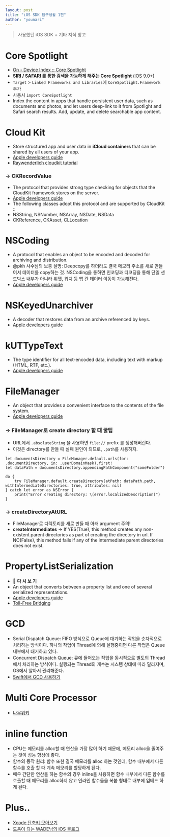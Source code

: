 ```yaml
---
layout: post
title: "iOS SDK 탐구생활 1편"
author: "younari"
---
```


> 사용했던 iOS SDK + 기타 지식 창고

# Core Spotlight
- [On - Device Index :: Core Spotlight](https://developer.apple.com/documentation/corespotlight)
- **SIRI / SAFARI 를 통한 검색을 가능하게 해주는 Core Spotlight** (iOS 9.0+)
- `Target` > `Linked Frameworks and Libraries`에 `CoreSpotlight.Framework` 추가
- 사용시 `import CoreSpotlight`
- Index the content in apps that handle persistent user data, such as documents and photos, and let users deep-link to it from Spotlight and Safari search results. Add, update, and delete searchable app content.


# Cloud Kit
- Store structured app and user data in **iCloud containers** that can be shared by all users of your app.
- [Apple developers guide](https://developer.apple.com/documentation/cloudkit)
- [Raywenderlich cloudkit tutorial](https://www.raywenderlich.com/134694/cloudkit-tutorial-getting-started)

### → CKRecordValue
- The protocol that provides strong type checking for objects that the CloudKit framework stores on the server.
- [Apple developers guide](https://developer.apple.com/documentation/cloudkit/ckrecordvalue)
- The following classes adopt this protocol and are supported by CloudKit ::
- NSString, NSNumber, NSArray, NSDate, NSData
- CKReference, CKAsset, CLLocation


# NSCoding
- A protocol that enables an object to be encoded and decoded for archiving and distribution.
- @pkh 사수님의 보충 설명: Deepcopy를 하더라도 결국 메모리 주소를 새로 만들어서 데이터를 copy하는 것. NSCoding을 통하면 인코딩과 디코딩을 통해 단일 샌드박스 내부가 아니라 위젯, 워치 등 앱 간 데이터 이동이 가능해진다. 
- [Apple developers guide](https://developer.apple.com/documentation/foundation/nscoding)


# NSKeyedUnarchiver
- A decoder that restores data from an archive referenced by keys.
- [Apple developers guide](https://developer.apple.com/documentation/foundation/nskeyedunarchiver)

# kUTTypeText
- The type identifier for all text-encoded data, including text with markup (HTML, RTF, etc.).
- [Apple developers guide](https://developer.apple.com/documentation/mobilecoreservices/kuttypetext)


# FileManager
- An object that provides a convenient interface to the contents of the file system.
- [Apple developers guide](https://developer.apple.com/documentation/foundation/filemanager)

### → FileManager로 create directory 할 때 꿀팁
- URL에서 `.absoluteString` 을 사용하면 `file://` prefix 를 생성해버린다.
- 이것은 directory를 만들 때 실패 원인이 되므로, `.path`를 사용하자.


```
let documentsDirectory = FileManager.default.urls(for: .documentDirectory, in: .userDomainMask).first!
let dataPath = documentsDirectory.appendingPathComponent("someFolder")

do {
    try FileManager.default.createDirectory(atPath: dataPath.path, withIntermediateDirectories: true, attributes: nil)
} catch let error as NSError {
    print("Error creating directory: \(error.localizedDescription)")
}
```


### → createDirectoryAtURL
- FileManager로 디렉토리를 새로 만들 때 아래 argument 주의!
- **createIntermediates**  →  If YES(True), this method creates any non-existent parent directories as part of creating the directory in url. If NO(False), this method fails if any of the intermediate parent directories does not exist.


# PropertyListSerialization
- 🌟 **다 시 보 기**
- An object that converts between a property list and one of several serialized representations.
- [Apple developers guide](https://developer.apple.com/documentation/foundation/propertylistserialization)
- [Toll-Free Bridging](https://developer.apple.com/library/content/documentation/General/Conceptual/CocoaEncyclopedia/Toll-FreeBridgin/Toll-FreeBridgin.html#//apple_ref/doc/uid/TP40010810-CH2)


# GCD
- Serial Dispatch Queue: FIFO 방식으로 Queue에 대기하는 작업을 순차적으로 처리하는 방식이다. 하나의 작업이 Thread에 의해 실행중이면 다른 작업은 Queue 내부에서 대기하고 있다.
- Concurrent Dispatch Queue: 큐에 들어오는 작업을 동시적으로 별도의 Thread에서 처리하는 방식이다. 실행되는 Thread의 개수는 시스템 상태에 따라 달라지며, OS에서 알아서 관리해준다.
- [Swift에서 GCD 사용하기](https://brunch.co.kr/@tilltue/29)

# Multi Core Processor
- [나무위키](https://namu.wiki/w/멀티코어%20프로세서)

# inline function
- CPU는 메모리를 alloc할 때 연산을 가장 많이 하기 때문에, 메모리 alloc을 줄여주는 것이 성능 향상에 좋다.
- 함수의 동작 원리: 함수 또한 결국 메모리를 alloc 하는 것인데, 함수 내부에서 다른 함수를 호출 할 때 계속 메모리를 할당하게 된다.
- 매우 간단한 연산을 하는 함수의 경우 inline을 사용하면 함수 내부에서 다른 함수를 호출할 때 메모리를 alloc하지 않고 인라인 함수들을 복붙 형태로 내부에 임베드 하게 된다.

# Plus..
- [Xcode 단축키 모아보기](http://kyejusung.com/2015/12/xcode-tip-유용한-단축키-모음/)
- [도움이 되는 WADE님의 iOS 블로그](https://brunch.co.kr/@tilltue)
